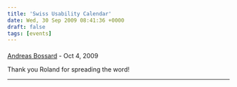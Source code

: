 ```yaml
---
title: 'Swiss Usability Calendar'
date: Wed, 30 Sep 2009 08:41:36 +0000
draft: false
tags: [events]
---
```



#### 
[Andreas Bossard]( "") - <time datetime="2009-10-01 20:57:54">Oct 4, 2009</time>

Thank you Roland for spreading the word!
<hr />

